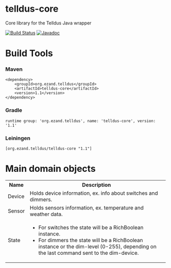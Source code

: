 # telldus-core
Core library for the Telldus Java wrapper

[![Build Status](https://travis-ci.org/ezand/telldus-core.svg?branch=master)](https://travis-ci.org/ezand/telldus-core)
[![Javadoc](http://javadoc-badge.appspot.com/org.ezand.telldus/telldus-core.svg?label=telldus-core)](http://ezand.org/javadocs/telldus-core/release/1.1/)

# Build Tools
### Maven
    <dependency>
        <groupId>org.ezand.telldus</groupId>
        <artifactId>telldus-core</artifactId>
        <version>1.1</version>
    </dependency>

### Gradle
    runtime group: 'org.ezand.telldus', name: 'telldus-core', version: '1.1'

### Leiningen
    [org.ezand.telldus/telldus-core "1.1"]

# Main domain objects
<table>
  <tr>
    <th>Name</th>
    <th>Description</th>
  </tr>
  <tr>
    <td>Device</td>
    <td>Holds device information, ex. info about switches and dimmers.</td>
  </tr>
  <tr>
    <td>Sensor</td>
    <td>Holds sensors information, ex. temperature and weather data.</td>
  </tr>
  <tr>
    <td>State</td>
    <td>
      <ul>
        <li>For switches the state will be a RichBoolean instance.</li>
        <li>For dimmers the state will be a RichBoolean instance or the dim-level (0-255), depending on the last command sent to the dim-device.</li>
      </ul>
    </td>
  </tr>
</table>

